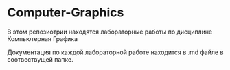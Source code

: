 # Computer-Graphics

В этом репозиотрии находятся лабораторные работы по дисциплине Компьютерная Графика

Документация по каждой лабораторной работе находится в .md файле в соотвествущей папке.
